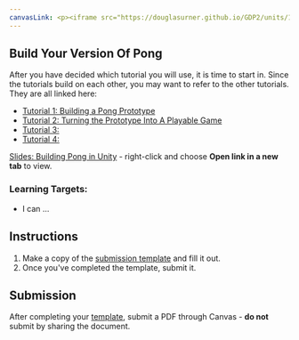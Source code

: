 ```yaml
---
canvasLink: <p><iframe src="https://douglasurner.github.io/GDP2/units/1/assignments/U1.1-pong-in-unity/b-build/" width="100%" height="666px"></iframe></p>
---
```

[//]: # (  )

## Build Your Version Of Pong

[slides]: #
[template]: #

After you have decided which tutorial you will use, it is time to start in. Since the tutorials build on each other, you may want to refer to the other tutorials. They are all linked here:

* [Tutorial 1: Building a Pong Prototype][tutorial1]
* [Tutorial 2: Turning the Prototype Into A Playable Game][tutorial2]
* [Tutorial 3: ][tutorial3]
* [Tutorial 4: ][tutorial4]

[tutorial1]: https://douglasurner.github.io/GDP2/units/1/assignments/U1.1-pong-in-unity/b-build/level-1/Tutorial-1/tutorial-1
[tutorial2]: https://douglasurner.github.io/GDP2/units/1/assignments/U1.1-pong-in-unity/b-build/level-2/Tutorial-2/tutorial-2
[tutorial3]: #
[tutorial4]: #

[Slides: Building Pong in Unity][slides] - right-click and choose **Open link in a new tab** to view.

### Learning Targets:

* I can ...

## Instructions

1. Make a copy of the [submission template][template] and fill it out.
1. Once you've completed the template, submit it.

## Submission

After completing your [template][], submit a PDF through Canvas - **do not** submit by sharing the document.
